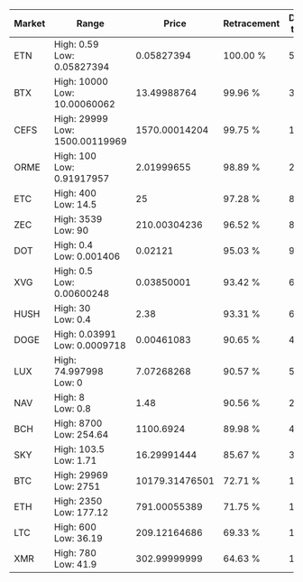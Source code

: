 | Market | Range | Price| Retracement | Doubles to 50% |
| --- | --- | --- | --- | --- |
| ETN | High: 0.59<br />Low: 0.05827394 | 0.05827394 | 100.00 % | 5.56 |
| BTX | High: 10000<br />Low: 10.00060062 | 13.49988764 | 99.96 % | 370.74 |
| CEFS | High: 29999<br />Low: 1500.00119969 | 1570.00014204 | 99.75 % | 10.03 |
| ORME | High: 100<br />Low: 0.91917957 | 2.01999655 | 98.89 % | 24.98 |
| ETC | High: 400<br />Low: 14.5 | 25 | 97.28 % | 8.29 |
| ZEC | High: 3539<br />Low: 90 | 210.00304236 | 96.52 % | 8.64 |
| DOT | High: 0.4<br />Low: 0.001406 | 0.02121 | 95.03 % | 9.46 |
| XVG | High: 0.5<br />Low: 0.00600248 | 0.03850001 | 93.42 % | 6.57 |
| HUSH | High: 30<br />Low: 0.4 | 2.38 | 93.31 % | 6.39 |
| DOGE | High: 0.03991<br />Low: 0.0009718 | 0.00461083 | 90.65 % | 4.43 |
| LUX | High: 74.997998<br />Low: 0 | 7.07268268 | 90.57 % | 5.30 |
| NAV | High: 8<br />Low: 0.8 | 1.48 | 90.56 % | 2.97 |
| BCH | High: 8700<br />Low: 254.64 | 1100.6924 | 89.98 % | 4.07 |
| SKY | High: 103.5<br />Low: 1.71 | 16.29991444 | 85.67 % | 3.23 |
| BTC | High: 29969<br />Low: 2751 | 10179.31476501 | 72.71 % | 1.61 |
| ETH | High: 2350<br />Low: 177.12 | 791.00055389 | 71.75 % | 1.60 |
| LTC | High: 600<br />Low: 36.19 | 209.12164686 | 69.33 % | 1.52 |
| XMR | High: 780<br />Low: 41.9 | 302.99999999 | 64.63 % | 1.36 |
